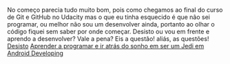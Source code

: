 No começo parecia tudo muito bom, pois como chegamos ao final do curso de Git e GitHub no Udacity mas o que eu tinha
esquecido é que não sei programar, ou melhor não sou um desenvolver ainda, portanto ao olhar o código fiquei sem saber
por onde começar. Desisto ou vou em frente e aprendo a desenvolver? Vale a pena? Eis a questão! aliás, as questões!
[Desisto](desistir/desistir.md)
[Aprender a programar e ir atrás do sonho em ser um Jedi em Android Developing](lets-be-a-jedi/jedi.md)